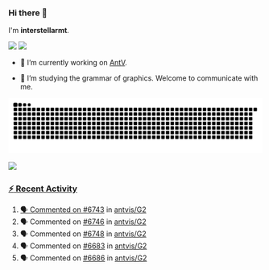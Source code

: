 ### Hi there 👋

I'm **interstellarmt**.

[![](https://img.shields.io/endpoint?url=https://awards.antv.vision/interstellarmt-g2-contributor.json)](https://github.com/antvis/g2)
[![](https://img.shields.io/endpoint?url=https://awards.antv.vision/interstellarmt-gpt-vis-contributor.json)](https://github.com/antvis/gpt-vis)

- 🔭 I’m currently working on [AntV](https://github.com/antvis).

- 📖 I’m studying the grammar of graphics. Welcome to communicate with me.

![](https://raw.githubusercontent.com/interstellarmt/interstellarmt/refs/heads/output/github-contribution-grid-snake.svg)
<div>
  <a href="https://github.com/interstellarmt">
  <img height="180em" src="https://github-readme-stats-eight-theta.vercel.app/api?username=interstellarmt&show_icons=true&include_all_commits=true&count_private=true&theme=tokyonight"/>
</div>
    
### :zap: Recent Activity

<!--START_SECTION:activity-->
1. 🗣 Commented on [#6743](https://github.com/antvis/G2/issues/6743#issuecomment-2785400791) in [antvis/G2](https://github.com/antvis/G2)
2. 🗣 Commented on [#6746](https://github.com/antvis/G2/pull/6746#issuecomment-2785335140) in [antvis/G2](https://github.com/antvis/G2)
3. 🗣 Commented on [#6748](https://github.com/antvis/G2/pull/6748#issuecomment-2785318283) in [antvis/G2](https://github.com/antvis/G2)
4. 🗣 Commented on [#6683](https://github.com/antvis/G2/issues/6683#issuecomment-2785132655) in [antvis/G2](https://github.com/antvis/G2)
5. 🗣 Commented on [#6686](https://github.com/antvis/G2/issues/6686#issuecomment-2785104614) in [antvis/G2](https://github.com/antvis/G2)
<!--END_SECTION:activity-->

